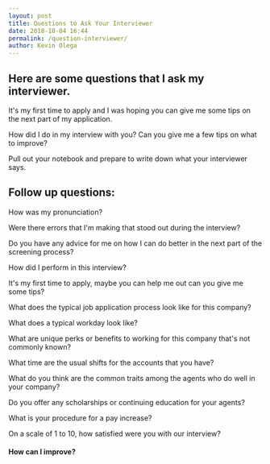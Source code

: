 ```yaml
--- 
layout: post 
title: Questions to Ask Your Interviewer
date: 2018-10-04 16:44
permalink: /question-interviewer/ 
author: Kevin Olega 
--- 
```

## Here are some questions that I ask my interviewer.

It's my first time to apply and I was hoping you can give me some tips on the next part of my application.

How did I do in my interview with you? Can you give me a few tips on what to improve?

Pull out your notebook and prepare to write down what your interviewer says.

## Follow up questions:

How was my pronunciation?

Were there errors that I'm making that stood out during the interview?


Do you have any advice for me on how I can do better in the next part of the screening process?

How did I perform in this interview?

It's my first time to apply, maybe you can help me out can you give me some tips?

What does the typical job application process look like for this company?

What does a typical workday look like?

What are unique perks or benefits to working for this company that's not commonly known?

What time are the usual shifts for the accounts that you have?

What do you think are the common traits among the agents who do well in your company?

Do you offer any scholarships or continuing education for your agents?

What is your procedure for a pay increase?

On a scale of 1 to 10, how satisfied were you with our interview? 

#### How can I improve?